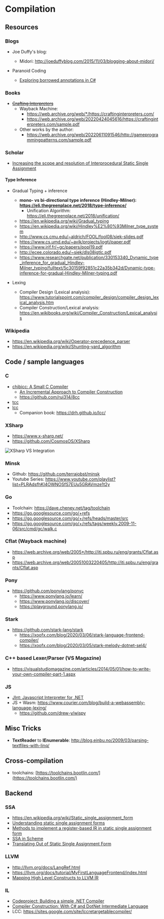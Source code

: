 # Compilation

## Resources

### Blogs

* Joe Duffy's blog:
  * Midori: <http://joeduffyblog.com/2015/11/03/blogging-about-midori/>

* Paranoid Coding
  * [Exploring borrowed annotations in C#](https://blog.paranoidcoding.com/2019/12/02/borrowing.html)

### Books

* ~~[Crafting Interpreters](https://craftinginterpreters.com/)~~
  * Wayback Machine:
    * <https://web.archive.org/web/*/https://craftinginterpreters.com/>
    * <https://web.archive.org/web/20220424045616/https://craftinginterpreters.com/sample.pdf>
  * Other works by the author:
    * <https://web.archive.org/web/20220611091546/http://gameprogrammingpatterns.com/sample.pdf>

### Scholar

* [Increasing the scope and resolution of Interprocedural Static Single Assignment](https://llvm.org/pubs/2009-08-SAS-IPSSA.pdf)

#### Type Inference

* Gradual Typing + inference
  * **mono- vs bi-directional type inference (Hindley-Milner): <https://eli.thegreenplace.net/2018/type-inference/>**
    * Unification Algorithm: <https://eli.thegreenplace.net/2018/unification/>
  * <https://en.wikipedia.org/wiki/Gradual_typing>
  * <https://en.wikipedia.org/wiki/Hindley%E2%80%93Milner_type_system>
  * <http://www.cs.cmu.edu/~aldrich/FOOL/fool08/siek-slides.pdf>
  * <https://www.cs.umd.edu/~avik/projects/iogti/paper.pdf>
  * <https://www.irif.fr/~gc/papers/popl19.pdf>
  * <http://ecee.colorado.edu/~siek/dls08igtlc.pdf>
  * <https://www.researchgate.net/publication/330153340_Dynamic_type_inference_for_gradual_Hindley-Milner_typing/fulltext/5c30159f92851c22a35b342d/Dynamic-type-inference-for-gradual-Hindley-Milner-typing.pdf>

* Lexing
  * Compiler Design (Lexical analysis): <https://www.tutorialspoint.com/compiler_design/compiler_design_lexical_analysis.htm>
  * Compiler Construction/Lexical analysis: <https://en.wikibooks.org/wiki/Compiler_Construction/Lexical_analysis>

### Wikipedia

* <https://en.wikipedia.org/wiki/Operator-precedence_parser>
* <https://en.wikipedia.org/wiki/Shunting-yard_algorithm>  

## Code / sample languages

### C

* [chibicc: A Small C Compiler](https://github.com/rui314/chibicc)
  * [An Incremental Approach to Compiler Construction](http://scheme2006.cs.uchicago.edu/11-ghuloum.pdf)
  * <https://github.com/rui314/8cc>
* [tcc](https://bellard.org/tcc/)
* [lcc](https://github.com/drh/lcc)
  * Companion book: <https://drh.github.io/lcc/>

### XSharp

* <https://www.x-sharp.net/>
* <https://github.com/CosmosOS/XSharp>

![XSharp VS Integration](https://www.x-sharp.net/wp-content/uploads/2018/01/XSharpVS2-1024x637.png)

### Minsk

* Github: <https://github.com/terrajobst/minsk>
* Youtube Series: <https://www.youtube.com/playlist?list=PLRAdsfhKI4OWNOSfS7EUu5GRAVmze1t2y>

### Go

* Toolchain: <https://dave.cheney.net/tag/toolchain>
* <https://go.googlesource.com/go/+refs>
* <https://go.googlesource.com/go/+/refs/heads/master/src>
* <https://go.googlesource.com/go/+/refs/tags/weekly.2009-11-06/src/cmd/gc/walk.c>

### Cflat (Wayback machine)

* <https://web.archive.org/web/2005*/http://iti.spbu.ru/eng/grants/Cflat.asp>
* <https://web.archive.org/web/20051003220405/http://iti.spbu.ru/eng/grants/Cflat.asp>  

### Pony

* <https://github.com/ponylang/ponyc>
  * <https://www.ponylang.io/learn/>
  * <https://www.ponylang.io/discover/>
  * <https://playground.ponylang.io/>

### Stark

* <https://github.com/stark-lang/stark>
  * <https://xoofx.com/blog/2020/03/06/stark-language-frontend-compiler/>
  * <https://xoofx.com/blog/2020/03/05/stark-melody-dotnet-sel4/>

### C++ based Lexer/Parser (VS Magazine)

* <https://visualstudiomagazine.com/articles/2014/05/01/how-to-write-your-own-compiler-part-1.aspx>

### JS

* [JInt: Javascript Interpreter for .NET](https://github.com/sebastienros/jint)
* JS + Wasm: <https://www.courier.com/blog/build-a-webassembly-language-lexing/>
  * <https://github.com/drew-y/wispy>

## Misc Tricks

* **TextReader** to **IEnumerable**: <http://blog.einbu.no/2009/03/parsing-textfiles-with-linq/>

## Cross-compilation

* toolchains: [https://toolchains.bootlin.com/](https://toolchains.bootlin.com/)

## Backend

### SSA

* <https://en.wikipedia.org/wiki/Static_single_assignment_form>
* [Understanding static single assignment forms](https://blog.yossarian.net/2020/10/23/Understanding-static-single-assignment-forms)
* [Methods to implement a register-based IR in static single assignment form](https://stackoverflow.com/questions/8657557/methods-to-implement-a-register-based-ir-in-static-single-assignment-form)
* [SSA in Scheme](https://www.cs.umd.edu/class/fall2017/cmsc430/slides/SSA.pdf)
* [Translating Out of Static Single Assignment Form](https://graal.ens-lyon.fr/~pkchouha/presentation/ssa/ssaf.pdf)

### LLVM

* <http://llvm.org/docs/LangRef.html>
* <https://llvm.org/docs/tutorial/MyFirstLanguageFrontend/index.html>
* [Mapping High Level Constructs to LLVM IR](https://mapping-high-level-constructs-to-llvm-ir.readthedocs.io/en/latest/README.html)

### IL

* [Codeproject: Building a simple .NET Compiler](https://www.codeproject.com/Articles/1227239/Building-a-Simple-NET-Compiler)
* [Compiler Construction: With C# and DotNet Intermediate Language](https://www.cl.cam.ac.uk/teaching/0910/CompConstr/NEJ/)
* LCC: <https://sites.google.com/site/lccretargetablecompiler/>
